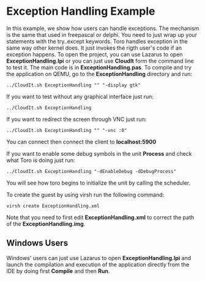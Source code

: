 # Exception Handling Example

In this example, we show how users can handle exceptions. The mechanism is the same that used in freepascal or delphi. You need to just wrap up your statements with the try..except keywords. Toro handles exception in the same way other kernel does. It just invokes the rigth user's code if an exception happens. To open the project, you can use Lazarus to open **ExceptionHandling.lpi** or you can just use **CloudIt** form the command line to test it. The main code is in **ExceptionHandling.pas**. To compile and try the application on QEMU, go to the **ExceptionHandling** directory and run:

`../CloudIt.sh ExceptionHandling "" "-display gtk"` 

If you want to test without any graphical interface just run:

`../CloudIt.sh ExceptionHandling`

If you want to redirect the screen through VNC just run:

`../CloudIt.sh ExceptionHandling "" "-vnc :0"`

You can connect then connect the client to **localhost:5900**

If you want to enable some debug symbols in the unit **Process** and check what Toro is doing just run:

`../CloudIt.sh ExceptionHandling "-dEnableDebug -dDebugProcess"`

You will see how toro begins to initialize the unit by calling the scheduler.

To create the guest by using virsh run the following command:

`virsh create ExceptionHandling.xml`

Note that you need to first edit **ExceptionHandling.xml** to correct the path of the **ExceptionHandling.img**.

## Windows Users

Windows' users can just use Lazarus to open **ExceptionHandling.lpi** and launch the compilation and execution of the application directly from the IDE by doing first **Compile** and then **Run**.

